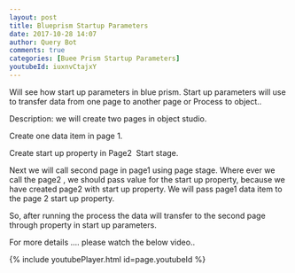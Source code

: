 ```yaml
---
layout: post
title: Blueprism Startup Parameters
date: 2017-10-28 14:07
author: Query Bot
comments: true
categories: [Buee Prism Startup Parameters]
youtubeId: iuxnvCtajxY
---
```

Will see how start up parameters in blue prism. Start up parameters will use to transfer data from one page to another page or Process to object..

Description: we will create two pages in object studio.

Create one data item in page 1.

Create start up property in Page2  Start stage.

Next we will call second page in page1 using page stage. Where ever we call the page2 , we should pass value for the start up property, because we have created page2 with start up property. We will pass page1 data item to the page 2 start up property.

So, after running the process the data will transfer to the second page through property in start up parameters.

For more details .... please watch the below video..

{% include youtubePlayer.html id=page.youtubeId %}